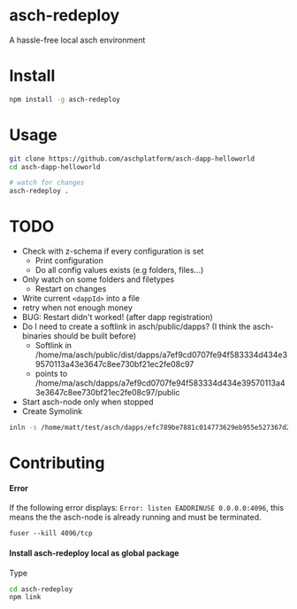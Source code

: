 # asch-redeploy
A hassle-free local asch environment

# Install
```bash
npm install -g asch-redeploy
```

# Usage
```bash
git clone https://github.com/aschplatform/asch-dapp-helloworld
cd asch-dapp-helloworld

# watch for changes
asch-redeploy .
```


# TODO
* Check with z-schema if every configuration is set
  * Print configuration
  * Do all config values exists (e.g folders, files...)
* Only watch on some folders and filetypes
  * Restart on changes
* Write current `<dappId>` into a file
* retry when not enough money
* BUG: Restart didn't worked! (after dapp registration)
* Do I need to create a softlink in asch/public/dapps? (I think the asch-binaries should be built before)
    * Softlink in /home/ma/asch/public/dist/dapps/a7ef9cd0707fe94f583334d434e39570113a43e3647c8ee730bf21ec2fe08c97
    * points to /home/ma/asch/dapps/a7ef9cd0707fe94f583334d434e39570113a43e3647c8ee730bf21ec2fe08c97/public
* Start asch-node only when stopped
* Create Symolink 

```bash
inln -s /home/matt/test/asch/dapps/efc789be7881c014773629eb955e527367d247e2885d6f00f6030137fc5e8d35/public /home/matt/test/asch/public/dist/dapps/efc789be7881c014773629eb955e527367d247e2885d6f00f6030137fc5e8d35
```


# Contributing
#### Error
If the following error displays:
 `Error: listen EADDRINUSE 0.0.0.0:4096`, this means the the asch-node is already running and must be terminated.

`fuser --kill 4096/tcp`

#### Install asch-redeploy local as global package
Type 
```bash
cd asch-redeploy
npm link
```
